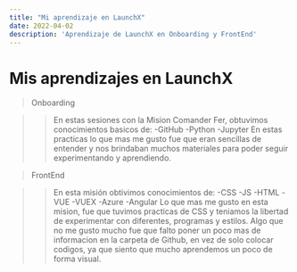 ```yaml
---
title: "Mi aprendizaje en LaunchX"
date: 2022-04-02
description: 'Aprendizaje de LaunchX en Onboarding y FrontEnd'
---
```


# Mis aprendizajes en LaunchX 

> Onboarding

>> En estas sesiones con la Mision Comander Fer, obtuvimos conocimientos basicos de: 
>> -GitHub 
>> -Python
>> -Jupyter
>> En estas practicas lo que mas me gusto fue que eran sencillas de entender y nos 
>> brindaban muchos materiales para poder seguir experimentando y aprendiendo. 

>FrontEnd

>> En esta misión obtivimos conocimientos de: 
>> -CSS
>> -JS
>> -HTML
>> -VUE
>> -VUEX
>> -Azure
>> -Angular
>> Lo que mas me gusto en esta mision, fue que tuvimos practicas de CSS y teniamos la libertad de experimentar
>> con diferentes, programas y estilos. 
>>Algo que no me gusto mucho fue que falto poner un poco mas de informacion en la carpeta de Github, en vez
>>de solo colocar codigos, ya que siento que mucho aprendemos un poco de forma visual. 
